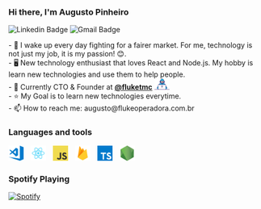 <h3><strong>Hi there, I'm Augusto Pinheiro</strong></h3>

![Linkedin Badge](https://img.shields.io/badge/-Augusto%20Pinheiro-75fe66?style=flat-square&logo=Linkedin&logoColor=white&link=https://www.linkedin.com/in/augusto-pinheiro-173896114/)
![Gmail Badge](https://img.shields.io/badge/-augusto@flukeoperadora.com.br-75fe66?style=flat-square&logo=Gmail&logoColor=white&link=mailto:augusto@flukeoperadora.com.br](mailto:augusto@flukeoperadora.com.br)mailto:augusto@flukeoperadora.com.br)
<p>
- 💚 I wake up every day fighting for a fairer market. For me, technology is not just my job, it is my passion! 😊.<br>
- 🖥️ New technology enthusiast that loves React and Node.js. My hobby is learn new technologies and use them to help people.<br>
- 💼️ Currently CTO & Founder at <a href="https://github.com/fluketmc"><b>@fluketmc</b></a> <img src="https://github.com/gstvds/gstvds/blob/master/assets/developer.gif?raw=true" width="30px"> <br>
- ⭐ My Goal is to learn new technologies everytime.<br>
- 📫 How to reach me: augusto@flukeoperadora.com.br

</p>
<p>
<h3><strong>Languages and tools</strong></h3>
<p>
<img style="margin-right: 10px;" src="https://raw.githubusercontent.com/github/explore/80688e429a7d4ef2fca1e82350fe8e3517d3494d/topics/visual-studio-code/visual-studio-code.png" width="30px">
<img style="margin-right: 10px;" src="https://raw.githubusercontent.com/github/explore/80688e429a7d4ef2fca1e82350fe8e3517d3494d/topics/react/react.png" width="30px">
<img style="margin-right: 10px;" src="https://raw.githubusercontent.com/github/explore/80688e429a7d4ef2fca1e82350fe8e3517d3494d/topics/javascript/javascript.png" width="30px">
<img style="margin-right: 10px;" src="https://raw.githubusercontent.com/github/explore/80688e429a7d4ef2fca1e82350fe8e3517d3494d/topics/firebase/firebase.png" width="30px">
<img style="margin-right: 10px;" src="https://raw.githubusercontent.com/github/explore/80688e429a7d4ef2fca1e82350fe8e3517d3494d/topics/typescript/typescript.png" width="30px">
<img style="margin-right: 10px;" src="https://raw.githubusercontent.com/github/explore/80688e429a7d4ef2fca1e82350fe8e3517d3494d/topics/nodejs/nodejs.png" width="30px">
</p>
</p>

<h3><strong>Spotify Playing</strong></h3>

[![Spotify](https://spotify-now-playing-delta.vercel.app/api/spotify)](https://open.spotify.com/user/qgdrgkgrafjwist1tl075idzs)

